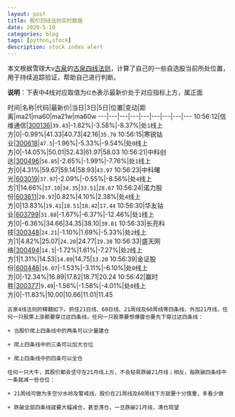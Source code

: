 ```yaml
---
layout: post
title: 股价四线法则实时数据
date: 2020-5-10
categories: blog
tags: [python,stock]
description: stock index alert
---
```



本文根据雪球大v[古泉](https://xueqiu.com/u/7148646888)的[古泉四线法则](https://xueqiu.com/7148646888/130498192)，计算了自己的一些自选股当前所处位置，用于持续追踪验证，帮助自己进行判断。

**说明**：下表中4线对应取值为`红色`表示最新价处于对应指标上方，属正面

时间|名称|代码|最新价|当日|3日|5日|位置|变动|距离|ma21|ma60|ma21w|ma60w
---|---|---|---|---|---|---|---|---
10:56:12|信维通信|[300136](https://xueqiu.com/S/SZ300136)|`39.43`|-1.82%|-3.58%|-8.37%|处`1`线上方|0|-0.99%|41.33|40.73|42.16|`35.78`
10:56:15|寒锐钴业|[300618](https://xueqiu.com/S/SZ300618)|`47.5`|-1.96%|-5.33%|-9.54%|处`0`线上方|0|-14.05%|50.01|52.43|61.97|58.03
10:56:21|中科创达|[300496](https://xueqiu.com/S/SZ300496)|`56.85`|-2.65%|-1.99%|-7.76%|处`1`线上方|0|4.31%|59.67|59.14|58.93|`43.97`
10:56:23|中科曙光|[603019](https://xueqiu.com/S/SH603019)|`37.97`|-2.09%|-0.55%|-8.56%|处`4`线上方|1|14.66%|`37.10`|`34.35`|`33.51`|`28.67`
10:56:24|诺力股份|[603611](https://xueqiu.com/S/SH603611)|`20.97`|0.82%|4.10%|2.38%|处`4`线上方|0|13.83%|`19.41`|`18.51`|`18.42`|`17.44`
10:56:30|华友钴业|[603799](https://xueqiu.com/S/SH603799)|`31.88`|-1.67%|-6.37%|-12.46%|处`1`线上方|0|-6.36%|34.66|34.35|38.10|`30.01`
10:56:33|长亮科技|[300348](https://xueqiu.com/S/SZ300348)|`24.21`|-1.10%|1.69%|-5.33%|处`2`线上方|1|4.82%|25.07|`24.20`|24.77|`19.38`
10:56:33|盛天网络|[300494](https://xueqiu.com/S/SZ300494)|`14.3`|-1.72%|1.61%|-7.27%|处`2`线上方|1|1.31%|14.53|`14.09`|14.75|`13.20`
10:56:39|金证股份|[600446](https://xueqiu.com/S/SH600446)|`16.07`|-1.53%|-3.11%|-6.10%|处`0`线上方|0|-12.34%|16.89|17.82|18.71|20.24
10:56:42|赢时胜|[300377](https://xueqiu.com/S/SZ300377)|`9.49`|-1.56%|-1.58%|-4.01%|处`0`线上方|0|-11.83%|10.00|10.66|11.01|11.45

```
古泉4线法则的精髓如下。抓住21日线、60日线、21周线及60周线等四条线，外加21月线，任何一只股票上涨都要穿过这四条线，任何一只股票要想爆雷也要先下穿过这四条线：

+ 当股价爬上四条线中的两条可以少量建仓

+ 爬上四条线中的三条可以加大仓位

+ 爬上四条线中的四条可以全仓

任何一只大牛，其股价都会坚守在21月线上方，不会轻易跌破21月线；相反，每跌破四条线中一条就减一些仓位：

+ 21周线可做为多空分水岭及警戒线，股价在21周线及60周线下方就要十分慎重，多看少做

+ 跌破全部四条线就要大幅减仓，甚至清仓，一旦跌破21月线，清仓观望
```